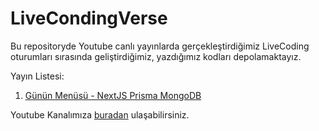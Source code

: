 # LiveCondingVerse

Bu repositoryde Youtube canlı yayınlarda gerçekleştirdiğimiz LiveCoding oturumları sırasında geliştirdiğimiz, yazdığımız kodları depolamaktayız.

Yayın Listesi:

1. [Günün Menüsü - NextJS Prisma MongoDB](./rating-system/README.md)

Youtube Kanalımıza [buradan](https://www.youtube.com/@thecoderverse/streams) ulaşabilirsiniz.